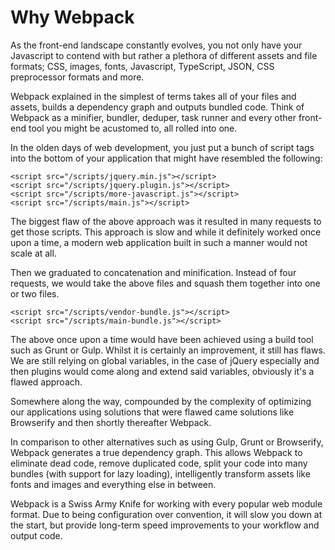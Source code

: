 # Why Webpack

As the front-end landscape constantly evolves, you not only have your Javascript to contend with but rather a plethora of different assets and file formats; CSS, images, fonts, Javascript, TypeScript, JSON, CSS preprocessor formats and more.

Webpack explained in the simplest of terms takes all of your files and assets, builds a dependency graph and outputs bundled code. Think of Webpack as a minifier, bundler, deduper, task runner and every other front-end tool you might be acustomed to, all rolled into one.

In the olden days of web development, you just put a bunch of script tags into the bottom of your application that might have resembled the following:

```
<script src="/scripts/jquery.min.js"></script> 
<script src="/scripts/jquery.plugin.js"></script> 
<script src="/scripts/more-javascript.js"></script> 
<script src="/scripts/main.js"></script>
```

The biggest flaw of the above approach was it resulted in many requests to get those scripts. This approach is slow and while it definitely worked once upon a time, a modern web application built in such a manner would not scale at all.

Then we graduated to concatenation and minification. Instead of four requests, we would take the above files and squash them together into one or two files.

```
<script src="/scripts/vendor-bundle.js"></script> 
<script src="/scripts/main-bundle.js"></script>
```

The above once upon a time would have been achieved using a build tool such as Grunt or Gulp. Whilst it is certainly an improvement, it still has flaws. We are still relying on global variables, in the case of jQuery especially and then plugins would come along and extend said variables, obviously it's a flawed approach.

Somewhere along the way, compounded by the complexity of optimizing our applications using solutions that were flawed came solutions like Browserify and then shortly thereafter Webpack.

In comparison to other alternatives such as using Gulp, Grunt or Browserify, Webpack generates a true dependency graph. This allows Webpack to eliminate dead code, remove duplicated code, split your code into many bundles (with support for lazy loading), intelligently transform assets like fonts and images and everything else in between.

Webpack is a Swiss Army Knife for working with every popular web module format. Due to being configuration over convention, it will slow you down at the start, but provide long-term speed improvements to your workflow and output code.